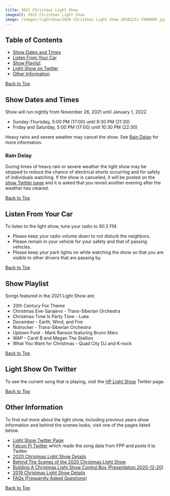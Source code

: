 ```yaml
---
title: 2021 Christmas Light Show
imagealt: 2021 Christmas Light Show
image: /images/lightshow/2020 Christmas Light Show 20201211-f000000.jpg
---
```


## Table of Contents

* [Show Dates and Times](#show-dates-and-times)
* [Listen From Your Car](#listen-from-your-car)
* [Show Playlist](#show-playlist)
* [Light Show on Twitter](#light-show-on-twitter)
* [Other Information](#other-information)

[Back to Top](#)

## Show Dates and Times

Show will run nightly from November 26, 2021 until January 1, 2022.

* Sunday-Thursday, 5:00 PM (17:00) until 9:30 PM (21:30)
* Friday and Saturday, 5:00 PM (17:00) until 10:30 PM (22:30)

Heavy rains and severe weather may cancel the show. See [Rain Delay](#rain-delay) for more information.

### Rain Delay

During times of heavy rain or severe weather the light show may be stopped to reduce the
chance of electrical shorts occurring and for safety of individuals watching.
If the show is cancelled, it will be posted on the
<a href="https://twitter.com/hplightshow" target="_blank">show Twitter page</a> and
it is asked that you revisit another evening after the weather has cleared.

[Back to Top](#)

## Listen From Your Car

To listen to the light show, tune your radio to 90.3 FM.

* Please keep your radio volume down to not disturb the neighbors.
* Please remain in your vehicle for your safety and that of passing vehicles.
* Please keep your park lights on while watching the show so that you are visible to other
drivers that are passing by.

[Back to Top](#)

## Show Playlist

Songs featured in the 2021 Light Show are:

* 20th Century Fox Theme
* Christmas Eve-Sarajevo - Trans-Siberian Orchestra
* Christmas Time Is Party Time - Luke
* December - Earth, Wind, and Fire
* Nutrocker - Trans-Siberian Orchestra
* Uptown Funk - Mark Ranson featuring Bruno Mars
* WAP - Cardi B and Megan The Stallion
* What You Want for Christmas - Quad City DJ and K-nock

[Back to Top](#)

## Light Show On Twitter

To see the current song that is playing, visit the
<a href="https://twitter.com/hplightshow" target="_blank">HP Light Show</a> Twitter page.

[Back to Top](#)

## Other Information

To find out more about the light show, including previous years show information and behind the
scenes looks, visit one of the pages listed below.

* <a href="https://twitter.com/hplightshow" target="_blank">Light Show Twitter Page</a>
* [Falcon Pi Twitter](/falconpitwitter) which reads the song data from FPP and posts it to Twitter
* [2020 Christmas Light Show Details](/lightshow/2020christmas)
* <a href="https://www.youtube.com/watch?v=5sm_wmnRPDs" target="_blank">Behind The Scenes of the 2020 Christmas Light Show</a>
* [Building A Christmas Light Show Control Box (Presentation 2020-12-20)](/lightshow/20201220presentation)
* [2019 Christmas Light Show Details](/lightshow/2019christmas)
* [FAQs (Frequently Asked Questions)](/lightshow/faq)

[Back to Top](#)
